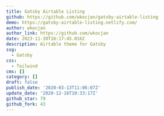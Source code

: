 ```yaml
---
title: Gatsby Airtable Listing
github: https://github.com/wkocjan/gatsby-airtable-listing
demo: https://gatsby-airtable-listing.netlify.com/
author: wkocjan
author_link: https://github.com/wkocjan
date: 2023-11-30T16:17:45.016Z
description: Airtable theme for Gatsby
ssg:
  - Gatsby
css:
  - Tailwind
cms: []
category: []
draft: false
publish_date: '2020-03-13T11:06:07Z'
update_date: '2020-12-16T10:33:17Z'
github_star: 79
github_fork: 43
---
```

